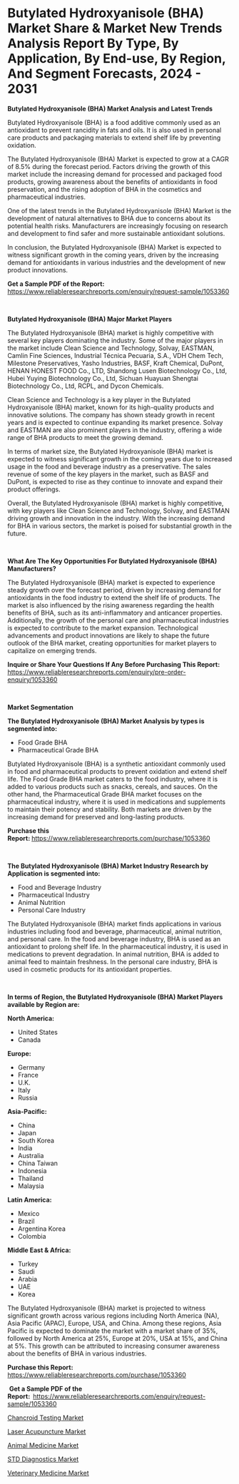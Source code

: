 <p><h1>Butylated Hydroxyanisole (BHA) Market Share & Market New Trends Analysis Report By Type, By Application, By End-use, By Region, And Segment Forecasts, 2024 - 2031</h1></p><p><strong>Butylated Hydroxyanisole (BHA) Market Analysis and Latest Trends</strong></p>
<p><p>Butylated Hydroxyanisole (BHA) is a food additive commonly used as an antioxidant to prevent rancidity in fats and oils. It is also used in personal care products and packaging materials to extend shelf life by preventing oxidation.</p><p>The Butylated Hydroxyanisole (BHA) Market is expected to grow at a CAGR of 8.5% during the forecast period. Factors driving the growth of this market include the increasing demand for processed and packaged food products, growing awareness about the benefits of antioxidants in food preservation, and the rising adoption of BHA in the cosmetics and pharmaceutical industries.</p><p>One of the latest trends in the Butylated Hydroxyanisole (BHA) Market is the development of natural alternatives to BHA due to concerns about its potential health risks. Manufacturers are increasingly focusing on research and development to find safer and more sustainable antioxidant solutions.</p><p>In conclusion, the Butylated Hydroxyanisole (BHA) Market is expected to witness significant growth in the coming years, driven by the increasing demand for antioxidants in various industries and the development of new product innovations.</p></p>
<p><strong>Get a Sample PDF of the Report:&nbsp;</strong> <a href="https://www.reliableresearchreports.com/enquiry/request-sample/1053360">https://www.reliableresearchreports.com/enquiry/request-sample/1053360</a></p>
<p>&nbsp;</p>
<p><strong>Butylated Hydroxyanisole (BHA) Major Market Players</strong></p>
<p><p>The Butylated Hydroxyanisole (BHA) market is highly competitive with several key players dominating the industry. Some of the major players in the market include Clean Science and Technology, Solvay, EASTMAN, Camlin Fine Sciences, Industrial Técnica Pecuaria, S.A., VDH Chem Tech, Milestone Preservatives, Yasho Industries, BASF, Kraft Chemical, DuPont, HENAN HONEST FOOD Co., LTD, Shandong Lusen Biotechnology Co., Ltd, Hubei Yuying Biotechnology Co., Ltd, Sichuan Huayuan Shengtai Biotechnology Co., Ltd, RCPL, and Dycon Chemicals.</p><p>Clean Science and Technology is a key player in the Butylated Hydroxyanisole (BHA) market, known for its high-quality products and innovative solutions. The company has shown steady growth in recent years and is expected to continue expanding its market presence. Solvay and EASTMAN are also prominent players in the industry, offering a wide range of BHA products to meet the growing demand.</p><p>In terms of market size, the Butylated Hydroxyanisole (BHA) market is expected to witness significant growth in the coming years due to increased usage in the food and beverage industry as a preservative. The sales revenue of some of the key players in the market, such as BASF and DuPont, is expected to rise as they continue to innovate and expand their product offerings.</p><p>Overall, the Butylated Hydroxyanisole (BHA) market is highly competitive, with key players like Clean Science and Technology, Solvay, and EASTMAN driving growth and innovation in the industry. With the increasing demand for BHA in various sectors, the market is poised for substantial growth in the future.</p></p>
<p>&nbsp;</p>
<p><strong>What Are The Key Opportunities For Butylated Hydroxyanisole (BHA) Manufacturers?</strong></p>
<p><p>The Butylated Hydroxyanisole (BHA) market is expected to experience steady growth over the forecast period, driven by increasing demand for antioxidants in the food industry to extend the shelf life of products. The market is also influenced by the rising awareness regarding the health benefits of BHA, such as its anti-inflammatory and anticancer properties. Additionally, the growth of the personal care and pharmaceutical industries is expected to contribute to the market expansion. Technological advancements and product innovations are likely to shape the future outlook of the BHA market, creating opportunities for market players to capitalize on emerging trends.</p></p>
<p><strong>Inquire or Share Your Questions If Any Before Purchasing This Report:</strong> <a href="https://www.reliableresearchreports.com/enquiry/pre-order-enquiry/1053360">https://www.reliableresearchreports.com/enquiry/pre-order-enquiry/1053360</a></p>
<p>&nbsp;</p>
<p><strong>Market Segmentation</strong></p>
<p><strong>The Butylated Hydroxyanisole (BHA) Market Analysis by types is segmented into:</strong></p>
<p><ul><li>Food Grade BHA</li><li>Pharmaceutical Grade BHA</li></ul></p>
<p><p>Butylated Hydroxyanisole (BHA) is a synthetic antioxidant commonly used in food and pharmaceutical products to prevent oxidation and extend shelf life. The Food Grade BHA market caters to the food industry, where it is added to various products such as snacks, cereals, and sauces. On the other hand, the Pharmaceutical Grade BHA market focuses on the pharmaceutical industry, where it is used in medications and supplements to maintain their potency and stability. Both markets are driven by the increasing demand for preserved and long-lasting products.</p></p>
<p><strong>Purchase this Report:&nbsp;</strong><a href="https://www.reliableresearchreports.com/purchase/1053360">https://www.reliableresearchreports.com/purchase/1053360</a></p>
<p>&nbsp;</p>
<p><strong>The Butylated Hydroxyanisole (BHA) Market Industry Research by Application is segmented into:</strong></p>
<p><ul><li>Food and Beverage Industry</li><li>Pharmaceutical Industry</li><li>Animal Nutrition</li><li>Personal Care Industry</li></ul></p>
<p><p>The Butylated Hydroxyanisole (BHA) market finds applications in various industries including food and beverage, pharmaceutical, animal nutrition, and personal care. In the food and beverage industry, BHA is used as an antioxidant to prolong shelf life. In the pharmaceutical industry, it is used in medications to prevent degradation. In animal nutrition, BHA is added to animal feed to maintain freshness. In the personal care industry, BHA is used in cosmetic products for its antioxidant properties.</p></p>
<p>&nbsp;</p>
<p><strong>In terms of Region, the Butylated Hydroxyanisole (BHA) Market Players available by Region are:</strong></p>
<p>
    <p> <strong> North America: </strong>
        <ul>
            <li>United States</li>
            <li>Canada</li>
        </ul>
        </p> 
    <p> <strong> Europe: </strong>
        <ul>
            <li>Germany</li>
            <li>France</li>
            <li>U.K.</li>
            <li>Italy</li>
            <li>Russia</li>
        </ul>
        </p> 
    <p> <strong> Asia-Pacific: </strong>
        <ul>
            <li>China</li>
            <li>Japan</li>
            <li>South Korea</li>
            <li>India</li>
            <li>Australia</li>
            <li>China Taiwan</li>
            <li>Indonesia</li>
            <li>Thailand</li>
            <li>Malaysia</li>
        </ul>
        </p> 
    <p> <strong> Latin America: </strong>
        <ul>
            <li>Mexico</li>
            <li>Brazil</li>
            <li>Argentina Korea</li>
            <li>Colombia</li>
        </ul>
        </p> 
    <p> <strong> Middle East & Africa: </strong>
        <ul>
            <li>Turkey</li>
            <li>Saudi</li>
            <li>Arabia</li>
            <li>UAE</li>
            <li>Korea</li>
        </ul>
    </p>
    </p>
<p><p>The Butylated Hydroxyanisole (BHA) market is projected to witness significant growth across various regions including North America (NA), Asia Pacific (APAC), Europe, USA, and China. Among these regions, Asia Pacific is expected to dominate the market with a market share of 35%, followed by North America at 25%, Europe at 20%, USA at 15%, and China at 5%. This growth can be attributed to increasing consumer awareness about the benefits of BHA in various industries.</p></p>
<p><strong>Purchase this Report: </strong><a href="https://www.reliableresearchreports.com/purchase/1053360">https://www.reliableresearchreports.com/purchase/1053360</a></p>
<p>&nbsp;<strong>Get a Sample PDF of the Report:&nbsp;&nbsp;</strong><a href="https://www.reliableresearchreports.com/enquiry/request-sample/1053360">https://www.reliableresearchreports.com/enquiry/request-sample/1053360</a></p>
<p><strong></strong></p>
<p><p><a href="https://medium.com/p/bff79812a1aa/edit">Chancroid Testing Market</a></p><p><a href="https://medium.com/p/9dffb744cb02/edit">Laser Acupuncture Market</a></p><p><a href="https://medium.com/@kobehyatt744/animal-medicine-market-size-and-market-trends-complete-industry-overview-2024-to-2031-d78682ddcbfd">Animal Medicine Market</a></p><p><a href="https://medium.com/p/0a66c5c4cd6d/edit">STD Diagnostics Market</a></p><p><a href="https://medium.com/@kobehyatt744/veterinary-medicine-market-size-and-market-trends-complete-industry-overview-2024-to-2031-31082422d497">Veterinary Medicine Market</a></p></p>